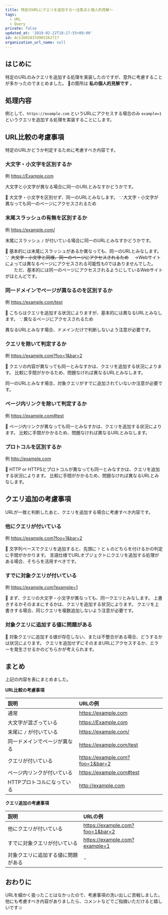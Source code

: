 ```yaml
---
title: 特定のURLにクエリを追加する〜注意点と個人的見解〜
tags:
  - URL
  - Query
private: false
updated_at: '2019-02-22T18:17:55+09:00'
id: 4c11602837d965262717
organization_url_name: null
---
```

## はじめに

特定のURLのみクエリを追加する処理を実装したのですが、意外に考慮することが多かったのでまとめました。
:boy:の箇所は __私の個人的見解です__ 。

## 処理内容

例として、`https://example.com` というURLにアクセスする場合のみ `example=1` というクエリを追加する処理を実装することにします。

## URL比較の考慮事項

特定のURLかどうか判定するために考慮すべき内容です。

### 大文字・小文字を区別するか

例
https://Example.com

大文字と小文字が異なる場合に同一のURLとみなすかどうかです。

:boy:
大文字・小文字を区別せず、同一のURLとみなします。
∵大文字・小文字が異なっても同一のページにアクセスされるため

### 末尾スラッシュの有無を区別するか

例
https://example.com/

末尾にスラッシュ `/` が付いている場合に同一のURLとみなすかどうかです。

:boy:
基本的には末尾にスラッシュがあるか異なっても、同一のURLとみなします。
∵ ~~大文字・小文字と同様、同一のページにアクセスされるため~~
　→Webサイトによっては異なるページにアクセスされる可能性も0ではありませんでした。
　　ただ、基本的には同一のページにアクセスされるようにしているWebサイトがほとんどです。


### 同一ドメインでページが異なるのを区別するか

例
https://example.com/test

:boy:
こちらはクエリを追加する状況によりますが、基本的には異なるURLとみなします。
∵異なるページにアクセスされるため

異なるURLとみなす場合、ドメインだけで判断しないよう注意が必要です。

### クエリを除いて判定するか

例
https://example.com?foo=1&bar=2

:boy:
クエリの内容が異なっても同一とみなすかは、クエリを追加する状況によります。
比較に手間がかかるため、問題なければ異なるURLとみなします。

同一のURLとみなす場合、対象クエリがすでに追加されていないか注意が必要です。

### ページ内リンクを除いて判定するか

例
https://example.com#test

:boy:
ページ内リンクが異なっても同一とみなすかは、クエリを追加する状況によります。
比較に手間がかかるため、問題なければ異なるURLとみなします。

### プロトコルを区別するか

例
http://example.com

:boy:
HTTP or HTTPSとプロトコルが異なっても同一とみなすかは、クエリを追加する状況によります。
比較に手間がかかるため、問題なければ異なるURLとみなします。

## クエリ追加の考慮事項

URLが一致と判断したあと、クエリを追加する場合に考慮すべき内容です。

### 他にクエリが付いている

例
https://example.com?foo=1&bar=2

:boy:
文字列ベースでクエリを追加すると、先頭に `?` と `&` のどちらを付けるかの判定に手間がかかります。
言語仕様でURLオブジェクトにクエリを追加する処理がある場合、そちらを活用すべきです。

### すでに対象クエリが付いている

例
https://example.com?example=1

:boy:
まず、クエリの大文字・小文字が異なっても、同一クエリとみなします。
上書きするかそのままにするかは、クエリを追加する状況によります。
クエリを上書きする場合、同じクエリを複数追加しないよう注意が必要です。

### 対象クエリに追加する値に問題がある

:boy:
対象クエリに追加する値が存在しない、または不整合がある場合、どうするかは状況によります。
クエリを追加せずにそのままURLにアクセスするか、エラーを発生させるかのどちらかが考えられます。

## まとめ

上記の内容を表にまとめました。

__URL比較の考慮事項__

|説明|URLの例|
|:--|:--|
|通常|https://example.com|
|大文字が混ざっている|https://Example.com|
|末尾に `/` が付いている|https://example.com/|
|同一ドメインでページが異なる|https://example.com/test|
|クエリが付いている|https://example.com?foo=1&bar=2|
|ページ内リンクが付いている|https://example.com#test|
|HTTPプロトコルになっている|http://example.com|

__クエリ追加の考慮事項__

|説明|URLの例|
|:--|:--|
|他にクエリが付いている|https://example.com?foo=1&bar=2|
|すでに対象クエリが付いている|https://example.com?example=1|
|対象クエリに追加する値に問題がある|-|

## おわりに

URLを細かく扱ったことはなかったので、考慮事項の洗い出しに苦戦しました。
他にも考慮すべき内容がありましたら、コメントなどでご指摘いただけると嬉しいです:relaxed:
